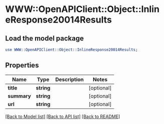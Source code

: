 # WWW::OpenAPIClient::Object::InlineResponse20014Results

## Load the model package
```perl
use WWW::OpenAPIClient::Object::InlineResponse20014Results;
```

## Properties
Name | Type | Description | Notes
------------ | ------------- | ------------- | -------------
**title** | **string** |  | [optional] 
**summary** | **string** |  | [optional] 
**url** | **string** |  | [optional] 

[[Back to Model list]](../README.md#documentation-for-models) [[Back to API list]](../README.md#documentation-for-api-endpoints) [[Back to README]](../README.md)


